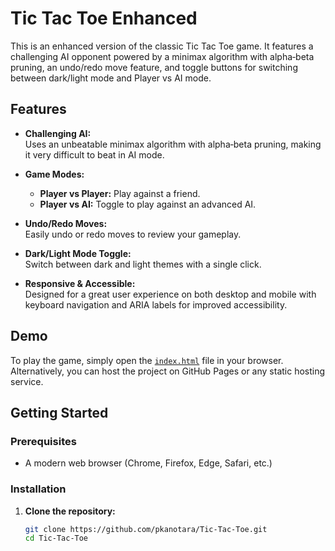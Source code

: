 # Tic Tac Toe Enhanced

This is an enhanced version of the classic Tic Tac Toe game. It features a challenging AI opponent powered by a minimax algorithm with alpha‑beta pruning, an undo/redo move feature, and toggle buttons for switching between dark/light mode and Player vs AI mode.

## Features

- **Challenging AI:**  
  Uses an unbeatable minimax algorithm with alpha‑beta pruning, making it very difficult to beat in AI mode.

- **Game Modes:**  
  - **Player vs Player:** Play against a friend.
  - **Player vs AI:** Toggle to play against an advanced AI.

- **Undo/Redo Moves:**  
  Easily undo or redo moves to review your gameplay.

- **Dark/Light Mode Toggle:**  
  Switch between dark and light themes with a single click.

- **Responsive & Accessible:**  
  Designed for a great user experience on both desktop and mobile with keyboard navigation and ARIA labels for improved accessibility.

## Demo

To play the game, simply open the [`index.html`](index.html) file in your browser. Alternatively, you can host the project on GitHub Pages or any static hosting service.

## Getting Started

### Prerequisites

- A modern web browser (Chrome, Firefox, Edge, Safari, etc.)

### Installation

1. **Clone the repository:**

   ```bash
   git clone https://github.com/pkanotara/Tic-Tac-Toe.git
   cd Tic-Tac-Toe

